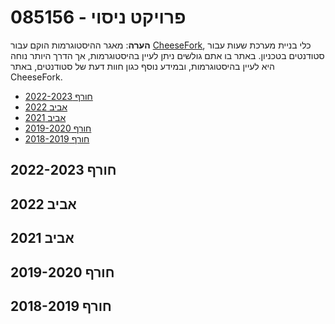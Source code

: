 # 085156 - פרויקט ניסוי

**הערה**: מאגר ההיסטוגרמות הוקם עבור [CheeseFork](https://cheesefork.cf/), כלי בניית מערכת שעות עבור סטודנטים בטכניון. באתר בו אתם גולשים ניתן לעיין בהיסטוגרמות, אך הדרך היותר נוחה היא לעיין בהיסטוגרמות, ובמידע נוסף כגון חוות דעת של סטודנטים, באתר CheeseFork.

* [חורף 2022-2023](#202201)
* [אביב 2022](#202102)
* [אביב 2021](#202002)
* [חורף 2019-2020](#201901)
* [חורף 2018-2019](#201801)

<h2 id="202201">חורף 2022-2023</h2>

<h2 id="202102">אביב 2022</h2>

<h2 id="202002">אביב 2021</h2>

<h2 id="201901">חורף 2019-2020</h2>

<h2 id="201801">חורף 2018-2019</h2>

